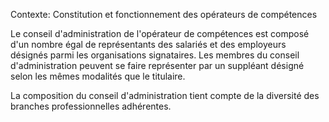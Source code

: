 Contexte: Constitution et fonctionnement des opérateurs de compétences

Le conseil d'administration de l'opérateur de compétences est composé d'un nombre égal de représentants des salariés et des employeurs désignés parmi les organisations signataires. Les membres du conseil d'administration peuvent se faire représenter par un suppléant désigné selon les mêmes modalités que le titulaire.

La composition du conseil d'administration tient compte de la diversité des branches professionnelles adhérentes.